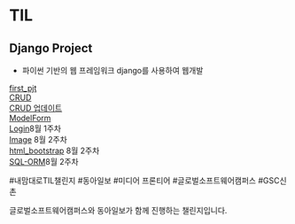 # TIL

## Django Project
- 파이썬 기반의 웹 프레임워크 django를 사용하여 웹개발

[first_pjt](https://github.com/JUMI0110/TIL/blob/master/Django%20project/first_pjt.md)   
[CRUD](https://github.com/JUMI0110/TIL/blob/master/Django%20project/crud.md)   
[CRUD 업데이트](https://github.com/JUMI0110/TIL/blob/master/Django%20project/crud_update.md)   
[ModelForm](https://github.com/JUMI0110/TIL/blob/master/Django%20project/modelform.md)   
[Login](https://github.com/JUMI0110/TIL/blob/master/Django%20project/login.md)8월 1주차      
[Image](https://github.com/JUMI0110/TIL/blob/master/Django%20project/image.md) 8월 2주차      
[html_bootstrap](https://github.com/JUMI0110/TIL/blob/master/Django%20project/html_bootstrap.md) 8월 2주차      
[SQL-ORM](https://github.com/JUMI0110/TIL/blob/master/Django%20project/sql-orm.md)8월 2주차    



#내맘대로TIL챌린지 #동아일보 #미디어 프론티어 #글로벌소프트웨어캠퍼스 #GSC신촌

글로벌소프트웨어캠퍼스와 동아일보가 함께 진행하는 챌린지입니다.
